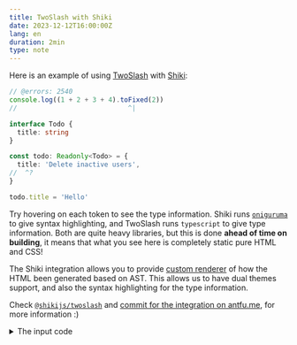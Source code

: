 ```yaml
---
title: TwoSlash with Shiki
date: 2023-12-12T16:00:00Z
lang: en
duration: 2min
type: note
---
```


Here is an example of using [TwoSlash](https://twoslash.netlify.app/) with [Shiki](https://github.com/shikijs/shiki):

```ts twoslash
// @errors: 2540
console.log((1 + 2 + 3 + 4).toFixed(2))
//                            ^|

interface Todo {
  title: string
}

const todo: Readonly<Todo> = {
  title: 'Delete inactive users',
//  ^?
}

todo.title = 'Hello'
```

Try hovering on each token to see the type information. Shiki runs [`oniguruma`](https://github.com/microsoft/vscode-oniguruma) to give syntax highlighting, and TwoSlash runs `typescript` to give type information. Both are quite heavy libraries, but this is done **ahead of time on building**, it means that what you see here is completely static pure HTML and CSS!

The Shiki integration allows you to provide [custom renderer](https://shiki.style/packages/twoslash#renderers) of how the HTML been generated based on AST. This allows us to have dual themes support, and also the syntax highlighting for the type information.

Check [`@shikijs/twoslash`](https://shiki.style/packages/twoslash) and [commit for the integration on antfu.me](https://github.com/antfu/antfu.me/commit/d2dfb25139e9f2d42f4135998ad2052179237641#diff-6a3b01ba97829c9566ef2d8dc466ffcffb4bdac08706d3d6319e42e0aa6890dd), for more information :)

<details>
<summary>The input code</summary>

````md
```ts twoslash
// @errors: 2540
console.log((1 + 2 + 3 + 4).toFixed(2))
//                            ^|

interface Todo {
  title: string
}

const todo: Readonly<Todo> = {
  title: 'Delete inactive users',
//  ^?
}

todo.title = 'Hello'
```
````

</details>
